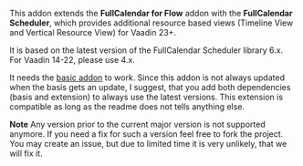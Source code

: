 This addon extends the **FullCalendar for Flow** addon with the **FullCalendar Scheduler**, which provides
additional resource based views (Timeline View and Vertical Resource View) for Vaadin 23+.

It is based on the latest version of the FullCalendar Scheduler library 6.x. For Vaadin 14-22, please use 4.x.

It needs the [basic addon](https://github.com/stefanuebe/vaadin_fullcalendar/wiki/FullCalendar) to work.
Since this addon is not always updated when the basis gets an update, I suggest, that you add both dependencies
(basis and extension) to always use the latest versions. This extension is compatible as long as the readme
does not tells anything else.

**Note** Any version prior to the current major version is not supported anymore. If you need a fix for such a version
feel free to fork the project. You may create an issue, but due to limited time it is very unlikely, that we will fix
it.